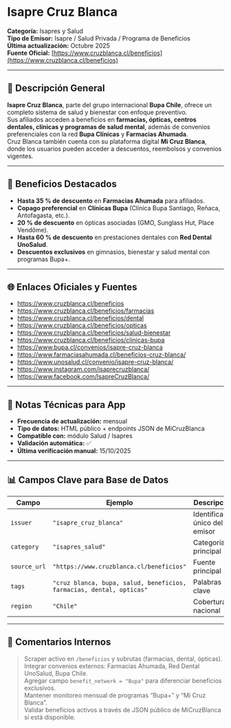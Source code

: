 # Isapre Cruz Blanca

**Categoría:** Isapres y Salud  
**Tipo de Emisor:** Isapre / Salud Privada / Programa de Beneficios  
**Última actualización:** Octubre 2025  
**Fuente Oficial:** [https://www.cruzblanca.cl/beneficios](https://www.cruzblanca.cl/beneficios)

---

## 🧾 Descripción General
**Isapre Cruz Blanca**, parte del grupo internacional **Bupa Chile**, ofrece un completo sistema de salud y bienestar con enfoque preventivo.  
Sus afiliados acceden a beneficios en **farmacias, ópticas, centros dentales, clínicas y programas de salud mental**, además de convenios preferenciales con la red **Bupa Clínicas** y **Farmacias Ahumada**.  
Cruz Blanca también cuenta con su plataforma digital **Mi Cruz Blanca**, donde los usuarios pueden acceder a descuentos, reembolsos y convenios vigentes.

---

## 💊 Beneficios Destacados
- **Hasta 35 % de descuento** en **Farmacias Ahumada** para afiliados.  
- **Copago preferencial** en **Clínicas Bupa** (Clínica Bupa Santiago, Reñaca, Antofagasta, etc.).  
- **20 % de descuento** en ópticas asociadas (GMO, Sunglass Hut, Place Vendôme).  
- **Hasta 60 % de descuento** en prestaciones dentales con **Red Dental UnoSalud**.  
- **Descuentos exclusivos** en gimnasios, bienestar y salud mental con programas Bupa+.  

---

## 🌐 Enlaces Oficiales y Fuentes
- https://www.cruzblanca.cl/beneficios  
- https://www.cruzblanca.cl/beneficios/farmacias  
- https://www.cruzblanca.cl/beneficios/dental  
- https://www.cruzblanca.cl/beneficios/opticas  
- https://www.cruzblanca.cl/beneficios/salud-bienestar  
- https://www.cruzblanca.cl/beneficios/clinicas-bupa  
- https://www.bupa.cl/convenios/isapre-cruz-blanca  
- https://www.farmaciasahumada.cl/beneficios-cruz-blanca/  
- https://www.unosalud.cl/convenio/isapre-cruz-blanca/  
- https://www.instagram.com/isaprecruzblanca/  
- https://www.facebook.com/IsapreCruzBlanca/  

---

## 🧠 Notas Técnicas para App
- **Frecuencia de actualización:** mensual  
- **Tipo de datos:** HTML público + endpoints JSON de MiCruzBlanca  
- **Compatible con:** módulo Salud / Isapres  
- **Validación automática:** ✅  
- **Última verificación manual:** 15/10/2025  

---

## 📊 Campos Clave para Base de Datos
| Campo | Ejemplo | Descripción |
|-------|----------|-------------|
| `issuer` | `"isapre_cruz_blanca"` | Identificador único del emisor |
| `category` | `"isapres_salud"` | Categoría principal |
| `source_url` | `"https://www.cruzblanca.cl/beneficios"` | Fuente principal |
| `tags` | `"cruz blanca, bupa, salud, beneficios, farmacias, dental, opticas"` | Palabras clave |
| `region` | `"Chile"` | Cobertura nacional |

---

## 🧩 Comentarios Internos
> Scraper activo en `/beneficios` y subrutas (farmacias, dental, ópticas).  
> Integrar convenios externos: Farmacias Ahumada, Red Dental UnoSalud, Bupa Chile.  
> Agregar campo `benefit_network = "Bupa"` para diferenciar beneficios exclusivos.  
> Mantener monitoreo mensual de programas “Bupa+” y “Mi Cruz Blanca”.  
> Validar beneficios activos a través de JSON público de MiCruzBlanca si está disponible.
